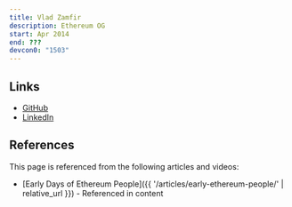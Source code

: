 ```yaml
---
title: Vlad Zamfir
description: Ethereum OG
start: Apr 2014
end: ???
devcon0: "1503"
---
```


## Links
- [GitHub](https://github.com/vladzamfir)
- [LinkedIn](https://www.linkedin.com/in/vlad-zamfir/)

## References

This page is referenced from the following articles and videos:

- [Early Days of Ethereum People]({{ '/articles/early-ethereum-people/' | relative_url }}) - Referenced in content

